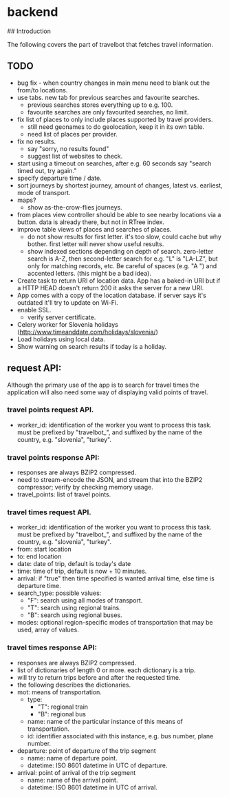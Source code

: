 # backend

## Introduction

The following covers the part of travelbot that fetches travel information.

## TODO

-   bug fix - when country changes in main menu need to blank out the from/to locations.
-   use tabs. new tab for previous searches and favourite searches.
    -   previous searches stores everything up to e.g. 100.
    -   favourite searches are only favourited searches, no limit.
-   fix list of places to only include places supported by travel providers.
    -   still need geonames to do geolocation, keep it in its own table.
    -   need list of places per provider.
-   fix no results.
    -   say "sorry, no results found"
    -   suggest list of websites to check.
-   start using a timeout on searches, after e.g. 60 seconds say "search timed out, try again."
-   specify departure time / date.
-   sort journeys by shortest journey, amount of changes, latest vs. earliest, mode of transport.
-   maps?
    -   show as-the-crow-flies journeys.
-   from places view controller should be able to see nearby locations via a button. data is already there, but not in RTree index.
-   improve table views of places and searches of places.
    -   do not show results for first letter. it's too slow, could cache but why bother. first letter will never show useful results.
    -   show indexed sections depending on depth of search. zero-letter search is A-Z, then second-letter search for e.g. "L" is "LA-LZ", but only for matching records, etc. Be careful of spaces (e.g. "A ") and accented letters. (this might be a bad idea).
-   Create task to return URI of location data. App has a baked-in URI but if a HTTP HEAD doesn't return 200 it asks the server for a new URI.
-   App comes with a copy of the location database. if server says it's outdated it'll try to update on Wi-Fi.
-   enable SSL.
    -   verify server certificate.
-   Celery worker for Slovenia holidays (http://www.timeanddate.com/holidays/slovenia/)
-	Load holidays using local data.
-   Show warning on search results if today is a holiday.

## request API:

Although the primary use of the app is to search for travel times the application will also need some way of displaying valid points of travel.

### travel points request API.

-   worker_id: identification of the worker you want to process this task. must be prefixed by "travelbot_", and suffixed by the name of the country, e.g. "slovenia", "turkey".

### travel points response API:

-   responses are always BZIP2 compressed.
-   need to stream-encode the JSON, and stream that into the BZIP2 compressor; verify by checking memory usage.
-   travel_points: list of travel points.

### travel times request API.

-   worker_id: identification of the worker you want to process this task. must be prefixed by "travelbot_", and suffixed by the name of the country, e.g. "slovenia", "turkey".
-   from: start location
-   to: end location
-   date: date of trip, default is today's date
-   time: time of trip, default is now + 10 minutes.
-   arrival: if "true" then time specified is wanted arrival time, else time is departure time.
-   search\_type: possible values:
    -   "F": search using all modes of transport.
    -   "T": search using regional trains.
    -   "B": search using regional buses.
-   modes: optional region-specific modes of transportation that may be used, array of values.

### travel times response API:

-   responses are always BZIP2 compressed.
-   list of dictionaries of length 0 or more. each dictionary is a trip.
-   will try to return trips before and after the requested time.
-   the following describes the dictionaries.
-   mot: means of transportation.
    -   type:
        -   "T": regional train
        -   "B": regional bus
    -   name: name of the particular instance of this means of transportation.
    -   id: identifier associated with this instance, e.g. bus number, plane number.
-   departure: point of departure of the trip segment
    -   name: name of departure point.
    -   datetime: ISO 8601 datetime in UTC of departure.
-   arrival: point of arrival of the trip segment
    -   name: name of the arrival point.
    -   datetime: ISO 8601 datetime in UTC of arrival.

